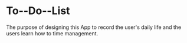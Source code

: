 # To--Do--List
The purpose of designing this App to record the user's daily life and the users learn how to time management.
